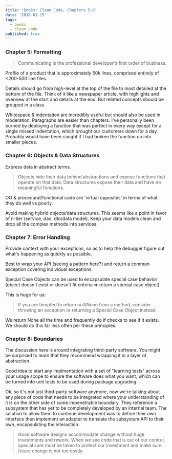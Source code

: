 ```yaml
---
title: 'Books: Clean Code, Chapters 5-8'
date: '2018-01-15'
tags:
  - books
  - clean code
published: true
---
```


### Chapter 5: Formatting

> Communicating is the professional developer's first order of business.

Profile of a product that is approximately 50k lines, comprised entirely of <200-500 line files.

Details should go from high-level at the top of the file to most detailed at the bottom of the file. Think of it like a newspaper article, with highlights and overview at the start and details at the end. But related concepts should be grouped in a class.

Whitespace & indentation are incredibly useful but should also be used in moderation. Paragraphs are easier than chapters. I've personally been burned by deploying a function that was perfect in every way except for a single missed indentation, which brought our customers down for a day. Probably would have been caught if I had broken the function up into smaller pieces.

### Chapter 6: Objects & Data Structures

Express data in abstract terms.

> Objects hide their data behind abstractions and expose functions that operate on that data. Data structures expose their data and have no meaningful functions.

OO & procedural/functional code are 'virtual opposites' in terms of what they do well vs poorly.

Avoid making hybrid objects/data structures. This seems like a point in favor of n-tier (service, dao, dto/data model). Keep your data models clean and drop all the complex methods into services.

### Chapter 7: Error Handling

Provide context with your exceptions, so as to help the debugger figure out what's happening as quickly as possible.

Best to wrap your API (seeing a pattern here?) and return a common exception covering individual exceptions.

Special Case Objects can be used to encapsulate special case behavior (object doesn't exist or doesn't fit criteria => return a special case object)

This is huge for us:

> If you are tempted to return null/None from a method, consider throwing an exception or returning a Special Case Object instead.

We return None all the time and frequently do if checks to see if it exists. We should do this far less often per these principles.

### Chapter 8: Boundaries

The discussion here is around integrating third-party software. You might be surprised to learn that they recommend wrapping it in a layer of abstraction.

Good idea to start any implmentation with a set of "learning tests" across your usage scope to ensure the software does what you want, which can be turned into unit tests to be used during package upgrading.

Ok, so it's not just third-party software anymore, now we're talking about any piece of code that needs to be integrated where your understanding of it is on the other side of some impenetrable boundary. They reference a subsystem that has yet to be completely developed by an internal team. The solution to allow them to continue development was to define their own interface then implement an adapter to translate the subsystem API to their own, encapsulating the interaction.

> Good software designs accommodate change without huge investments and rework. When we see code that is out of our control, special care must be taken to protect our investment and make sure future change is not too costly.
